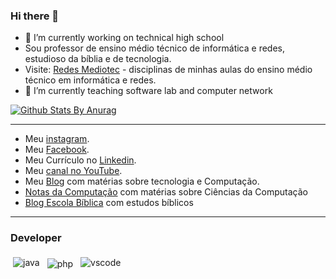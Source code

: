 ### Hi there 👋

- 🔭 I’m currently working on technical high school 
 - Sou professor de ensino médio técnico de informática e redes, estudioso da bíblia e de tecnologia.
 - Visite: [Redes Mediotec](https://sites.google.com/site/redesmediotec/) - disciplinas de minhas aulas do ensino médio técnico em informática e redes.
- 🌱 I’m currently teaching software lab and computer network

[![Github Stats By Anurag](https://github-readme-stats.vercel.app/api?username=jocile&show_icons=true&title_color=fff&icon_color=79ff97&text_color=9f9f9f&bg_color=151515)](https://github.com/jocile/github-readme-stats)

---
  
- Meu [instagram](https://www.instagram.com/jocileserra/).
- Meu [Facebook](https://www.facebook.com/jocile.serra).
- Meu Currículo no [Linkedin](https://www.linkedin.com/in/jocil%C3%A9-serra-56298838/).
- Meu [canal no YouTube](https://www.youtube.com/channel/UC4YYb0PmbcHJJgEX-fkoutg).
- Meu [Blog](http://programandopc.blogspot.com/) com matérias sobre tecnologia e Computação.
- [Notas da Computação](https://sites.google.com/a/cienciasdacomputacao.org/jocile/Home) com matérias sobre Ciências da Computação
- [Blog Escola Bíblica](http://teologosinta.blogspot.com/) com estudos bíblicos

---
### Developer

 <img src="https://github.com/Quadrified/Quadrified/blob/master/assets/svg/dev/languages/java.svg" alt="java" style="vertical-align:top; margin:4px">
 
 <img src="https://github.com/Quadrified/Quadrified/blob/master/assets/svg/dev/languages/php.svg" alt="php" style="vertical-align:top; margin:6px 4px">

<img src="https://github.com/Quadrified/Quadrified/blob/master/assets/svg/dev/tools/visualstudio_code.svg" alt="vscode" style="vertical-align:top; margin:4px">

<!--
**jocile/jocile** is a ✨ _special_ ✨ repository because its `README.md` (this file) appears on your GitHub profile.
<details>
  <summary> <b> Things to know about me! (saiba mais sobre mim) </b> <i>(click to expand!)</i> </summary>


Here are some ideas to get you started:

- 🔭 I’m currently working on ...
- 🌱 I’m currently learning ...
- 👯 I’m looking to collaborate on ...
- 🤔 I’m looking for help with ...
- 💬 Ask me about ...
- 📫 How to reach me: ...
- 😄 Pronouns: ...
- ⚡ Fun fact: ...

</details>

template from: https://raw.githubusercontent.com/kautukkundan/Awesome-Profile-README-templates/master/dynamic-realtime/quadrified.md

-->
